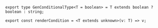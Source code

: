 <!-- typescript utils
https://github.com/piotrwitek/utility-types
-->
<!-- https://blog.logrocket.com/understanding-react-native-linear-gradient/ -->

```tsx
export type GenConditionalType<T = boolean> = T extends boolean ? boolean : string;

export const renderCondition = <T extends unknown>(v: T) => v;
```
